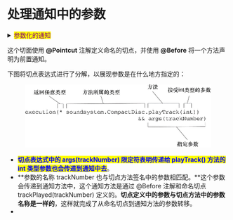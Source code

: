 # 处理通知中的参数

<details>

<summary><mark style="color:purple;">参数化的通知</mark></summary>

```java
package soundsystem;

import java.util.HashMap;
import java.util.Map;
import org.aspect.lang.annotation.Aspect;
import org.aspect.lang.annotation.Before;
import org.aspect.lang.annotation.Pointcut;

@Aspect
public class TrackCounter {

  private Map<Integer, Integer> trackCounts = new HashMap<>();
  
  @Pointcut("execution(* soundsystem.CompactDisc.playTrack(int) " +
            "&& args(trackNumber)")
  public void trackPlayed(int trackNumber) { }

  @Before("trackPlayed(trackNumber)")
  public void countTrack(int trackNumber) {
    int currentCount = getPlayCount(trackNumber);
    trackCounts.put(trackNumber, currentCount + 1);
  }
  
  public int getPlayCount(int trackNumber) {
    return trackCounts.containsKey(trackNumber) ? 
      trackCounts.get(trackNumber) : 0;
  }
}
```

</details>

这个切面使用 **@Pointcut** 注解定义命名的切点，并使用 **@Before** 将一个方法声明为前置通知。

下图将切点表达式进行了分解，以展现参数是在什么地方指定的：

<figure><img src="../../../../.gitbook/assets/image (2) (1) (1) (1) (1) (1) (1).png" alt=""><figcaption></figcaption></figure>

* <mark style="color:blue;">**切点表达式中的 args(trackNumber) 限定符表明传递给 playTrack() 方法的 int 类型参数也会传递到通知中去**</mark>。
* **参数的名称 trackNumber 也与切点方法签名中的参数相匹配。**这个参数会传递到通知方法中，这个通知方法是通过 @Before 注解和命名切点 trackPlayed(trackNumber) 定义的。**切点定义中的参数与切点方法中的参数名称是一样的**，这样就完成了从命名切点到通知方法的参数转移。
*
